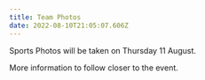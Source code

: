 ```yaml
---
title: Team Photos
date: 2022-08-10T21:05:07.606Z
---
```

Sports Photos will be taken on Thursday 11 August.

More information to follow closer to the event.